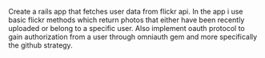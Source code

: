   Create a rails app that fetches user data from flickr api.
In the app i use basic flickr methods which return photos
that either have been recently uploaded or belong to a
specific user. 
  Also implement oauth protocol to gain authorization from a user
through omniauth gem and more specifically the github strategy.
